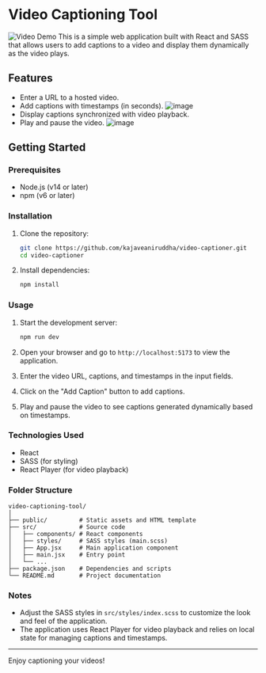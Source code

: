 # Video Captioning Tool
![Video Demo](https://www.veed.io/view/34c8e1bb-8dc1-44d7-bc3d-188777d2ec5c?panel=share)
This is a simple web application built with React and SASS that allows users to add captions to a video and display them dynamically as the video plays.

## Features

- Enter a URL to a hosted video.
- Add captions with timestamps (in seconds).
   ![image](https://github.com/kajaveaniruddha/video-captioner/assets/66174998/803c17ff-4f63-4710-af22-b9e623359151)
- Display captions synchronized with video playback.
- Play and pause the video.
   ![image](https://github.com/kajaveaniruddha/video-captioner/assets/66174998/08c2ce33-cd66-4e0e-8887-de7ec98ac455)

## Getting Started

### Prerequisites

- Node.js (v14 or later)
- npm (v6 or later)

### Installation

1. Clone the repository:

   ```sh
   git clone https://github.com/kajaveaniruddha/video-captioner.git
   cd video-captioner
   ```

2. Install dependencies:

   ```sh
   npm install
   ```

### Usage

1. Start the development server:

   ```sh
   npm run dev
   ```

2. Open your browser and go to `http://localhost:5173` to view the application.

3. Enter the video URL, captions, and timestamps in the input fields.

4. Click on the "Add Caption" button to add captions.

5. Play and pause the video to see captions generated dynamically based on timestamps.

### Technologies Used

- React
- SASS (for styling)
- React Player (for video playback)

### Folder Structure

```
video-captioning-tool/
│
├── public/         # Static assets and HTML template
├── src/            # Source code
│   ├── components/ # React components
│   ├── styles/     # SASS styles (main.scss)
│   ├── App.jsx     # Main application component
│   ├── main.jsx    # Entry point
│   └── ...
├── package.json    # Dependencies and scripts
└── README.md       # Project documentation
```

### Notes

- Adjust the SASS styles in `src/styles/index.scss` to customize the look and feel of the application.
- The application uses React Player for video playback and relies on local state for managing captions and timestamps.

---

Enjoy captioning your videos!
